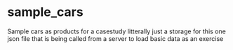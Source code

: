 # sample_cars
Sample cars as products for a casestudy
litterally just a storage for this one json file that is being called from a server to load basic data as an exercise
